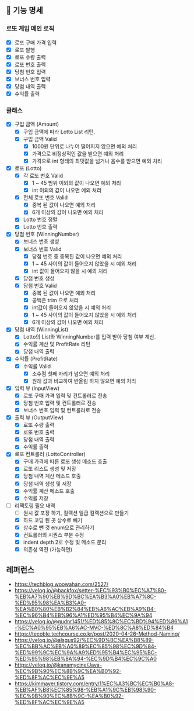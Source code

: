 ## 🚀 기능 명세

### 로또 게임 메인 로직
- [x] 로또 구매 가격 입력
- [x] 로또 발행
- [x] 로또 수량 출력
- [x] 로또 번호 출력
- [x] 당첨 번호 입력
- [x] 보너스 번호 입력
- [x] 당첨 내역 출력
- [x] 수익률 출력

### 클래스
- [x] 구입 금액 (Amount)
   - [x] 구입 금액에 따라 Lotto List 리턴.
   - [x] 구입 금액 Valid
     - [x] 1000원 단위로 나누어 떨어지지 않으면 예외 처리
     - [x] 가격으로 비정상적인 값을 받으면 예외 처리
     - [x] 가격으로 int 형태의 최댓값을 넘거나 음수를 받으면 예외 처리

- [x] 로또 (Lotto)
  - [x] 각 로또 번호 Valid
    - [x] 1 ~ 45 범위 이외의 값이 나오면 예외 처리
    - [x] int 이외의 값이 나오면 예외 처리
  - [x] 전체 로또 번호 Valid
    - [x] 중복 된 값이 나오면 예외 처리
    - [x] 6개 이상의 값이 나오면 예외 처리
  - [x] Lotto 번호 정렬
  - [x] Lotto 번호 출력

- [x] 당첨 번호 (WinningNumber)
  - [x] 보너스 번호 생성
  - [x] 보너스 번호 Valid
    - [x] 당첨 번호 중 중복된 값이 나오면 예외 처리
    - [x] 1 ~ 45 사이의 값이 들어오지 않았을 시 예외 처리
    - [x] int 값이 들어오지 않을 시 예외 처리
  - [x] 당첨 번호 생성
  - [x] 당첨 번호 Valid
    - [x] 중복 된 값이 나오면 예외 처리
    - [x] 공백은 trim 으로 처리
    - [x] int값이 들어오지 않았을 시 예외 처리
    - [x] 1 ~ 45 사이의 값이 들어오지 않았을 시 예외 처리
    - [x] 6개 이상의 값이 나오면 예외 처리

- [x] 당첨 내역 (WinningList)
  - [x] Lotto의 List와 WinningNumber를 입력 받아 당첨 여부 계산.
  - [x] 수익률 계산 및 ProfitRate 리턴
  - [x] 당첨 내역 출력

- [x] 수익률 (ProfitRate)
  - [x] 수익률 Valid
    - [x] 소수점 첫째 자리가 넘으면 예외 처리
    - [x] 원래 값과 비교하여 반올림 하지 않으면 예외 처리

- [x] 입력 뷰 (InputView)
  - [x] 로또 구매 가격 입력 및 컨트롤러로 전송
  - [x] 당첨 번호 입력 및 컨트롤러로 전송
  - [x] 보너스 번호 입력 및 컨트롤러로 전송

- [x] 출력 뷰 (OutputView)
  - [x] 로또 수량 출력
  - [x] 로또 번호 출력
  - [x] 당첨 내역 출력
  - [x] 수익률 출력

- [x] 로또 컨트롤러 (LottoController)
  - [x] 구매 가격에 따른 로또 생성 메소드 호출
  - [x] 로또 리스트 생성 및 저장
  - [x] 당첨 내역 계산 메소드 호출
  - [x] 당첨 내역 생성 및 저장
  - [x] 수익률 계산 메소드 호출
  - [x] 수익률 저장

- [ ] 리팩토링 필요 내역
  - [ ] 원시 값 포장 하기, 컬렉션 일급 컬렉션으로 만들기
  - [x] 하드 코딩 된 곳 상수로 빼기
  - [x] 상수로 뺀 것 enum으로 관리하기
  - [x] 컨트롤러의 시퀀스 부분 수정
  - [x] indent depth 2로 수정 및 메소드 분리
  - [x] 의존성 역전 (가능하면)

## 레퍼런스

- https://techblog.woowahan.com/2527/
- https://velog.io/@backfox/setter-%EC%93%B0%EC%A7%80-%EB%A7%90%EB%9D%BC%EA%B3%A0%EB%A7%8C-%ED%95%98%EA%B3%A0-%EA%B0%80%EB%B2%84%EB%A6%AC%EB%A9%B4-%EC%96%B4%EB%96%A1%ED%95%B4%EC%9A%94
- https://velog.io/@gudnr1451/%ED%85%8C%EC%BD%94%ED%86%A1-%EC%A0%95%EB%A6%AC-MVC-%ED%8C%A8%ED%84%B4
- https://tecoble.techcourse.co.kr/post/2020-04-26-Method-Naming/
- https://velog.io/@alsgus92/%EC%9D%BC%EA%B8%89-%EC%BB%AC%EB%A0%89%EC%85%98%EC%9D%84-%ED%99%9C%EC%9A%A9%ED%95%B4%EC%95%BC-%ED%95%98%EB%8A%94-%EC%9D%B4%EC%9C%A0
- https://velog.io/@kanamycine/Java-%EC%9B%90%EC%8B%9C%EA%B0%92-%ED%8F%AC%EC%9E%A5
- https://kimmayer.tistory.com/entry/1%EC%A3%BC%EC%B0%A8-%EB%AF%B8%EC%85%98-%EB%A1%9C%EB%98%90-%EC%9B%90%EC%8B%9C-%EA%B0%92-%ED%8F%AC%EC%9E%A5